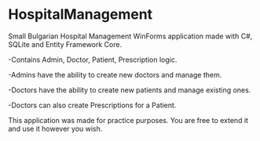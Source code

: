 # HospitalManagement
Small Bulgarian Hospital Management WinForms application made with C#, SQLite and Entity Framework Core. 

-Contains Admin, Doctor, Patient, Prescription logic. 

-Admins have the ability to create new doctors and manage them. 

-Doctors have the ability to create new patients and manage existing ones. 

-Doctors can also create Prescriptions for a Patient.

This application was made for practice purposes. 
You are free to extend it and use it however you wish.
